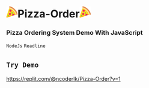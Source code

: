 # <img src="pizza.png" width="30">Pizza-Order<img src="pizza.png" width="30">
### Pizza Ordering System Demo With JavaScript

<code>NodeJs</code>
<code>Readline</code>

## <code>Try Demo</code>

https://replit.com/@ncoderlk/Pizza-Order?v=1
